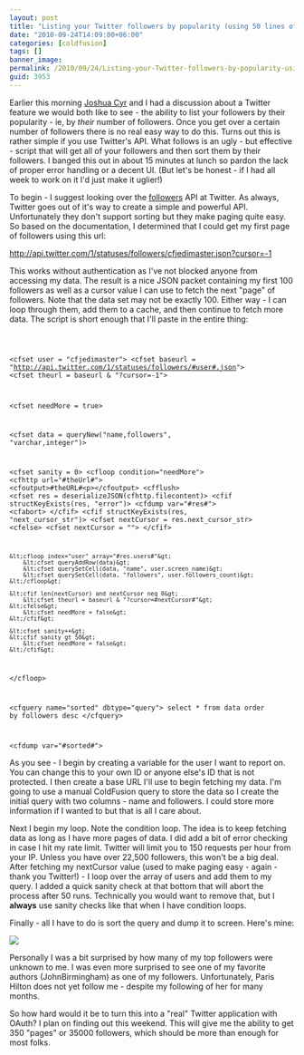 ```yaml
---
layout: post
title: "Listing your Twitter followers by popularity (using 50 lines of ColdFusion)"
date: "2010-09-24T14:09:00+06:00"
categories: [coldfusion]
tags: []
banner_image: 
permalink: /2010/09/24/Listing-your-Twitter-followers-by-popularity-using-50-lines-of-ColdFusion
guid: 3953
---
```


Earlier this morning <a href="http://www.joshuacyr.com/">Joshua Cyr</a> and I had a discussion about a Twitter feature we would both like to see - the ability to list your followers by their popularity - ie, by <i>their</i> number of followers. Once you get over a certain number of followers there is no real easy way to do this. Turns out this is rather simple if you use Twitter's API. What follows is an ugly - but effective - script that will get all of your followers and then sort them by their followers. I banged this out in about 15 minutes at lunch so pardon the lack of proper error handling or a decent UI. (But let's be honest - if I had all week to work on it I'd just make it uglier!)
<!--more-->
<p>

To begin - I suggest looking over the <a href="http://apiwiki.twitter.com/Twitter-REST-API-Method:-statuses{% raw %}%C2%{% endraw %}A0followers">followers</a> API at Twitter. As always, Twitter goes out of it's way to create a simple and powerful API. Unfortunately they don't support sorting but they make paging quite easy. So based on the documentation, I determined that I could get my first page of followers using this url:

<p>

<a href="http://api.twitter.com/1/statuses/followers/cfjedimaster.json?cursor=-1">http://api.twitter.com/1/statuses/followers/cfjedimaster.json?cursor=-1</a>

<p>

This works without authentication as I've not blocked anyone from accessing my data. The result is a nice JSON packet containing my first 100 followers as well as a cursor value I can use to fetch the next "page" of followers. Note that the data set may not be exactly 100. Either way - I can loop through them, add them to a cache, and then continue to fetch more data. The script is short enough that I'll paste in the entire thing:

<p>

<code>

&lt;cfset user = "cfjedimaster"&gt;
&lt;cfset baseurl = "http://api.twitter.com/1/statuses/followers/#user#.json"&gt; 
&lt;cfset theurl = baseurl & "?cursor=-1"&gt;

&lt;cfset needMore = true&gt;

&lt;cfset data = queryNew("name,followers", "varchar,integer")&gt;

&lt;cfset sanity = 0&gt;
&lt;cfloop condition="needMore"&gt;
	&lt;cfhttp url="#theUrl#"&gt;
	&lt;cfoutput&gt;#theURL#&lt;p&gt;&lt;/cfoutput&gt;
	&lt;cfflush&gt;
	&lt;cfset res = deserializeJSON(cfhttp.filecontent)&gt;
	&lt;cfif structKeyExists(res, "error")&gt;
		&lt;cfdump var="#res#"&gt;
		&lt;cfabort&gt;
	&lt;/cfif&gt;
	&lt;cfif structKeyExists(res, "next_cursor_str")&gt;
		&lt;cfset nextCursor = res.next_cursor_str&gt;
	&lt;cfelse&gt;
		&lt;cfset nextCursor = ""&gt;
	&lt;/cfif&gt;
	
	&lt;cfloop index="user" array="#res.users#"&gt;
		&lt;cfset queryAddRow(data)&gt;
		&lt;cfset querySetCell(data, "name", user.screen_name)&gt;
		&lt;cfset querySetCell(data, "followers", user.followers_count)&gt;
	&lt;/cfloop&gt;

	&lt;cfif len(nextCursor) and nextCursor neq 0&gt;
		&lt;cfset theurl = baseurl & "?cursor=#nextCursor#"&gt;
	&lt;cfelse&gt;
		&lt;cfset needMore = false&gt;
	&lt;/cfif&gt;
	
	&lt;cfset sanity++&gt;
	&lt;cfif sanity gt 50&gt;
		&lt;cfset needMore = false&gt;
	&lt;/cfif&gt;	
&lt;/cfloop&gt;

&lt;cfquery name="sorted" dbtype="query"&gt;
select *
from data
order by followers desc
&lt;/cfquery&gt;

&lt;cfdump var="#sorted#"&gt;
</code>

<p>

As you see - I begin by creating a variable for the user I want to report on. You can change this to your own ID or anyone else's ID that is not protected. I then create a base URL I'll use to begin fetching my data. I'm going to use a manual ColdFusion query to store the data so I create the initial query with two columns - name and followers. I could store more information if I wanted to but that is all I care about.

<p>

Next I begin my loop. Note the condition loop. The idea is to keep fetching data as long as I have more pages of data. I did add  a bit of error checking in case I hit my rate limit. Twitter will limit you to 150 requests per hour from your IP. Unless you have over 22,500 followers, this won't be a big deal. After fetching my nextCursor value (used to make paging easy - again - thank you Twitter!) - I loop over the array of users and add them to my query. I added a quick sanity check at that bottom that will abort the process after 50 runs. Technically you would want to remove that, but I <b>always</b> use sanity checks like that when I have condition loops. 

<p>

Finally - all I have to do is sort the query and dump it to screen. Here's mine:

<p>

<img src="https://static.raymondcamden.com/images/screen7.png" />

<p>

Personally I was a bit surprised by how many of my top followers were unknown to me. I was even more surprised to see one of my favorite authors (JohnBirmingham) as one of my followers. Unfortunately, Paris Hilton does not yet follow me - despite my following of her for many months.

<p>

So how hard would it be to turn this into a "real" Twitter application with OAuth? I plan on finding out this weekend. This will give me the ability to get 350 "pages" or 35000 followers, which should be more than enough for most folks.